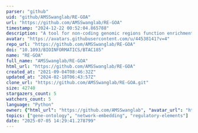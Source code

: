 ```yaml
---
parser: "github"
uid: "github/AMSSwanglab/RE-GOA"
url: "https://github.com/AMSSwanglab/RE-GOA"
timestamp: "2024-12-22 00:52:04.865788"
description: "A tool for non-coding genomic regions function enrichment analysis based on Regulatory Elements Gene Ontology Annotation (RE-GOA)"
avatar: "https://avatars.githubusercontent.com/u/44538141?v=4"
repo_url: "https://github.com/AMSSwanglab/RE-GOA"
doi: "10.1093/BIOINFORMATICS/BTAC185"
name: "RE-GOA"
full_name: "AMSSwanglab/RE-GOA"
html_url: "https://github.com/AMSSwanglab/RE-GOA"
created_at: "2021-09-04T08:46:32Z"
updated_at: "2024-02-18T06:43:57Z"
clone_url: "https://github.com/AMSSwanglab/RE-GOA.git"
size: 42740
stargazers_count: 5
watchers_count: 5
language: "Python"
owner: {"html_url": "https://github.com/AMSSwanglab", "avatar_url": "https://avatars.githubusercontent.com/u/44538141?v=4", "login": "AMSSwanglab", "type": "Organization"}
topics: ["gene-ontology", "network-embedding", "regulatory-elements"]
date: "2025-07-05 14:29:41.278799"
---
```

